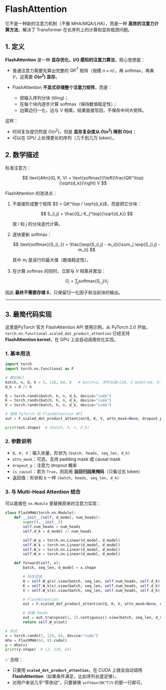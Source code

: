 # FlashAttention
它不是一种新的注意力机制（不像 MHA/MQA/LHA），而是一种 **高效的注意力计算方法**，解决了 Transformer 在长序列上的计算和显存瓶颈问题。


## 1. 定义

**FlashAttention** 是一种 **显存优化、I/O 感知的注意力算法**，核心思想是：

* 普通注意力需要先算出完整的 $QK^T$ 矩阵（规模 $n \times n$），再 softmax，再乘 $V$，这需要 **$O(n^2)$ 显存**。
* FlashAttention **不显式存储整个注意力矩阵**，而是：

  * 把输入序列分块 (tiling)；
  * 在每个块内逐步计算 softmax（保持数值稳定性）；
  * 边算边归一化、边与 $V$ 相乘，结果直接写回，不保存中间大矩阵。

这样：

* 时间复杂度仍然是 $O(n^2)$，但是 **显存复杂度从 $O(n^2)$ 降到 $O(n)$**；
* 可以在 GPU 上处理更长的序列（几千到几万 token）。



## 2. 数学描述

标准注意力：

$$
\text{Attn}(Q, K, V) = \text{softmax}\!\left(\frac{QK^\top}{\sqrt{d_k}}\right) V
$$

FlashAttention 的改进点：

1. 不直接形成整个矩阵 $S = QK^\top / \sqrt{d_k}$，而是把它分块：

   $$
   S_{i,j} = \frac{Q_i K_j^\top}{\sqrt{d_k}}
   $$

   按 $i$ 和 $j$ 的分块迭代计算。

2. 逐块更新 softmax：

   $$
   \text{softmax}(S_{i,:}) = \frac{\exp(S_{i,j} - m_i)}{\sum_j \exp(S_{i,j} - m_i)}
   $$

   其中 $m_i$ 是该行的最大值（数值稳定性）。

3. 在计算 softmax 的同时，立即与 $V$ 相乘并累加：

   $$
   O_i = \sum_j \text{softmax}(S_{i,j}) V_j
   $$

因此 **最终不需要存储 $S$**，只保留归一化因子和当前块的输出。

---

## 3. 最简代码实现

这里是PyTorch 官方 FlashAttention API 使用示例。从 PyTorch 2.0 开始，`torch.nn.functional.scaled_dot_product_attention` 已经支持 **FlashAttention kernel**，在 GPU 上会自动调用优化实现。


### 1. 基本用法

```python
import torch
import torch.nn.functional as F

# 模拟输入
batch, n, d, h = 2, 128, 64, 8   # batch=2, 序列长度=128, d_model=64, 8个头
d_k = d // h

Q = torch.randn(batch, h, n, d_k, device="cuda")
K = torch.randn(batch, h, n, d_k, device="cuda")
V = torch.randn(batch, h, n, d_k, device="cuda")

# 调用 PyTorch 的 FlashAttention API
out = F.scaled_dot_product_attention(Q, K, V, attn_mask=None, dropout_p=0.0, is_causal=False)

print(out.shape)  # (batch, h, n, d_k)
```


### 2. 参数说明

* `Q, K, V`：输入张量，形状为 `(batch, heads, seq_len, d_k)`
* `attn_mask`：可选，支持 padding mask 或 causal mask
* `dropout_p`：注意力 dropout 概率
* `is_causal`：若为 `True`，则启用 **自回归因果掩码**（只看过去 token）
* 返回值：形状和 `Q` 一样 `(batch, heads, seq_len, d_k)`



### 3. 与 Multi-Head Attention 结合

可以直接在 `nn.Module` 里替换原来的注意力实现：

```python
class FlashMHA(torch.nn.Module):
    def __init__(self, d_model, num_heads):
        super().__init__()
        self.num_heads = num_heads
        self.d_k = d_model // num_heads

        self.W_q = torch.nn.Linear(d_model, d_model)
        self.W_k = torch.nn.Linear(d_model, d_model)
        self.W_v = torch.nn.Linear(d_model, d_model)
        self.W_o = torch.nn.Linear(d_model, d_model)

    def forward(self, x):
        batch, seq_len, d_model = x.shape

        # 线性变换
        Q = self.W_q(x).view(batch, seq_len, self.num_heads, self.d_k).transpose(1, 2)
        K = self.W_k(x).view(batch, seq_len, self.num_heads, self.d_k).transpose(1, 2)
        V = self.W_v(x).view(batch, seq_len, self.num_heads, self.d_k).transpose(1, 2)

        # FlashAttention
        out = F.scaled_dot_product_attention(Q, K, V, attn_mask=None, dropout_p=0.0)

        # 拼接 heads
        out = out.transpose(1, 2).contiguous().view(batch, seq_len, d_model)
        return self.W_o(out)

# 测试
x = torch.randn(2, 128, 64, device="cuda")
mha = FlashMHA(64, 8).cuda()
y = mha(x)
print(y.shape)  # (2, 128, 64)
```


✅ 总结：

* 只要用 **`scaled_dot_product_attention`**，在 CUDA 上就会自动调用 **FlashAttention**（如果条件满足，比如序列长度足够）。
* 对用户来说几乎“零改动”，只要替换 `softmax(QK^T)V` 的那一行即可。


